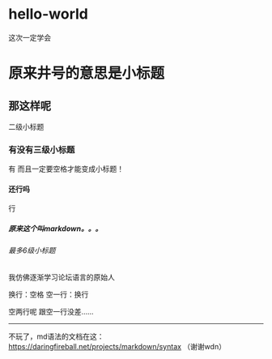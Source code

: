 # hello-world
这次一定学会

# 原来井号的意思是小标题
## 那这样呢
二级小标题
### 有没有三级小标题
有 而且一定要空格才能变成小标题！
#### 还行吗
行
##### 原来这个叫markdown。。。
###### 最多6级小标题

我仿佛逐渐学习论坛语言的原始人

换行：空格
空一行：换行


空两行呢
跟空一行没差……

-------------

不玩了，md语法的文档在这：https://daringfireball.net/projects/markdown/syntax （谢谢wdn）

